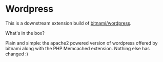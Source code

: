 # Wordpress

This is a downstream extension build of
[bitnami/wordpress](https://github.com/bitnami/bitnami-docker-wordpress).

What's in the box?

Plain and simple: the apache2 powered version of wordpress offered by bitnami
along with the PHP Memcached extension. Nothing else has changed :)



